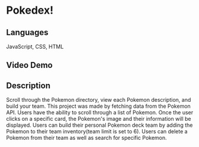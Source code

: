 # Pokedex!

## Languages

JavaScript, CSS, HTML

## Video Demo

## Description

Scroll through the Pokemon directory, view each Pokemon description, and build your team. This project was made by fetching data from the Pokemon API. Users have the ability to scroll through a list of Pokemon.
Once the user clicks on a specific card, the Pokemon's image and their information will be displayed.
Users can build their personal Pokemon deck team by adding the Pokemon to their team inventory(team limit is set to 6).
Users can delete a Pokemon from their team as well as search for specific Pokemon.
